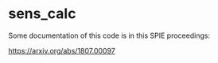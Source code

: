 # sens_calc

Some documentation of this code is in this SPIE proceedings:

https://arxiv.org/abs/1807.00097
